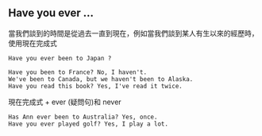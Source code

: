## Have you ever ...

當我們談到的時間是從過去一直到現在，例如當我們談到某人有生以來的經歷時，使用現在完成式

```
Have you ever been to Japan ?
```

```
Have you been to France? No, I haven't.
We've been to Canada, but we haven't been to Alaska.
Have you read this book? Yes, I've read it twice.
```

現在完成式 + ever (疑問句)和 never

```
Has Ann ever been to Australia? Yes, once.
Have you ever played golf? Yes, I play a lot.
```
